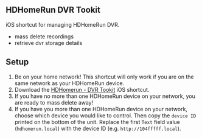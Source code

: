 ## HDHomeRun DVR Tookit
iOS shortcut for managing HDHomeRun DVR.
- mass delete recordings
- retrieve dvr storage details

## Setup
1. Be on your home network! This shortcut will only work if you are on the same network as your HDHomeRun device. 
1. Download the [HDHomerun - DVR Tookit](https://github.com/carlknutson/ios-shortcuts/releases) iOS shortcut.
1. If you have no more than one HDHomeRun device on your network, you are ready to mass delete away!
1. If you have you more than one HDHomeRun device on your network, choose which device you would like to control. Then copy the `device ID` printed on the bottom of the unit. Replace the first `Text` field value (`hdhomerun.local`) with the device ID (e.g. `http://104fffff.local`).